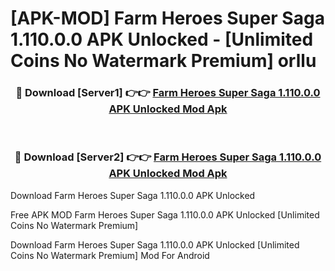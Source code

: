 # [APK-MOD] Farm Heroes Super Saga 1.110.0.0 APK Unlocked - [Unlimited Coins No Watermark Premium] orllu



<div align="center">
<h3>🔴 Download [Server1] 👉👉 <a href="https://momento.my/?title=Farm_Heroes_Super_Saga_1.110.0.0_APK_Unlocked">Farm Heroes Super Saga 1.110.0.0 APK Unlocked Mod Apk</a></h3><br>

<h3>🔴 Download [Server2] 👉👉 <a href="https://momento.my/?title=Farm_Heroes_Super_Saga_1.110.0.0_APK_Unlocked">Farm Heroes Super Saga 1.110.0.0 APK Unlocked Mod Apk</a></h3>
</div>



Download Farm Heroes Super Saga 1.110.0.0 APK Unlocked 

Free APK MOD Farm Heroes Super Saga 1.110.0.0 APK Unlocked [Unlimited Coins No Watermark Premium]

Download Farm Heroes Super Saga 1.110.0.0 APK Unlocked [Unlimited Coins No Watermark Premium] Mod For Android
